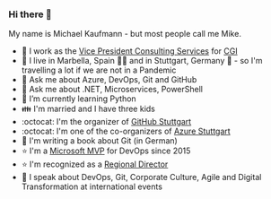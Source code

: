 ### Hi there 👋
My name is Michael Kaufmann - but most people call me Mike.

- :hammer: I work as the [Vice President Consulting Services](https://www.linkedin.com/in/mikaufmann/) for [CGI](https://www.cgi.com/en) 
- :house_with_garden: I live in Marbella, Spain :sunrise::palm_tree: and in Stuttgart, Germany :evergreen_tree: - so I'm travelling a lot if we are not in a Pandemic
- 💬 Ask me about Azure, DevOps, Git and GitHub
- 💬 Ask me about .NET, Microservices, PowerShell
- 🌱 I’m currently learning Python
- :family: I'm married and I have three kids
- :octocat: I'm the organizer of [GitHub Stuttgart](https://www.meetup.com/GitHub-Meetup-Stuttgart/)
- :octocat: I'm one of the co-organizers of [Azure Stuttgart](http://www.azurestuttgart.de/)
- :notebook: I'm writing a book about Git (in German)
- :star: I'm a [Microsoft MVP](https://mvp.microsoft.com/en-us/PublicProfile/5001600) for DevOps since 2015
- :star: I'm recognized as a [Regional Director](https://rd.microsoft.com/en-us/michael-kaufmann)
- :microphone: I speak about DevOps, Git, Corporate Culture, Agile and Digital Transformation at international events


<!--
**wulfland/wulfland** is a ✨ _special_ ✨ repository because its `README.md` (this file) appears on your GitHub profile.

Here are some ideas to get you started:

- 🌱 I’m currently learning ...
- 👯 I’m looking to collaborate on ...
- 🤔 I’m looking for help with ...
-  Ask me about ...
- 📫 How to reach me: ...
- 😄 Pronouns: ...
- ⚡ Fun fact: ...

-->
